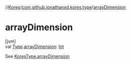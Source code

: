 //[Kores](../../index.md)/[com.github.jonathanxd.kores.type](index.md)/[arrayDimension](array-dimension.md)

# arrayDimension

[jvm]\
val [Type](https://docs.oracle.com/javase/8/docs/api/java/lang/reflect/Type.html).[arrayDimension](array-dimension.md): [Int](https://kotlinlang.org/api/latest/jvm/stdlib/kotlin/-int/index.html)

See [KoresType.arrayDimension](-kores-type/array-dimension.md)

